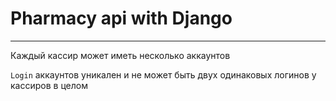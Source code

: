 # Pharmacy api with Django

___
Каждый кассир может иметь несколько аккаунтов

`Login` аккаунтов уникален и не может быть двух одинаковых логинов у кассиров в целом
